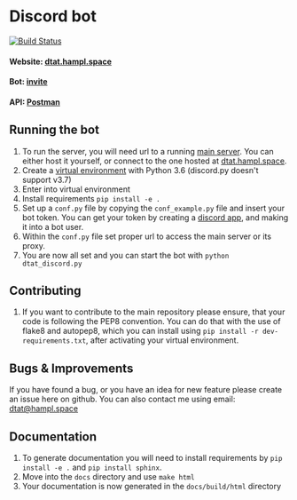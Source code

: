 # Discord bot
[![Build Status](https://www.travis-ci.org/deeptownadmintools/discord-bot.svg?branch=master)](https://www.travis-ci.org/deeptownadmintools/discord-bot)

#### Website: [dtat.hampl.space](http://dtat.hampl.space)
#### Bot: [invite](https://discordapp.com/oauth2/authorize?client_id=557340294971129856&permissions=2048&scope=bot)
#### API: [Postman](https://documenter.getpostman.com/view/5414817/S1LsXq6g)

## Running the bot
1) To run the server, you will need url to a running [main server](https://github.com/deeptownadmintools/main-server). You can either host it yourself, or connect to the one hosted at [dtat.hampl.space](http://dtat.hampl.space/).
1) Create a [virtual environment](https://docs.python.org/3/library/venv.html)  with Python 3.6 (discord.py doesn't support v3.7)
1) Enter into virtual environment
1) Install requirements `pip install -e .`
1) Set up a `conf.py` file by copying the `conf_example.py` file and insert your bot token. You can get your token by creating a [discord app](https://discordapp.com/developers/applications/), and making it into a bot user.
1) Within the `conf.py` file set proper url to access the main server or its proxy.
1) You are now all set and you can start the bot with `python dtat_discord.py`

## Contributing
1) If you want to contribute to the main repository please ensure, that your code is following the PEP8 convention. You can do that with the use of flake8 and autopep8, which you can install using `pip install -r dev-requirements.txt`, after activating your virtual environment.

## Bugs & Improvements
If you have found a bug, or you have an idea for new feature please create an issue here on github. You can also contact me using email: [dtat@hampl.space](mailto:dtat@hampl.space)

## Documentation
1) To generate documentation you will need to install requirements by `pip install -e .` and `pip install sphinx`.
1) Move into the `docs` directory and use `make html`
1) Your documentation is now generated in the `docs/build/html` directory
